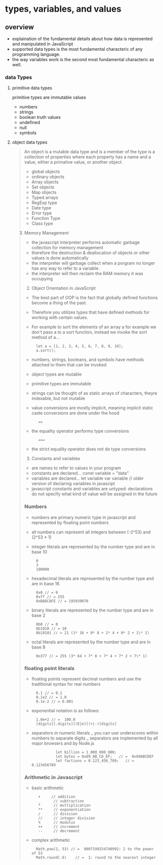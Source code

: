# types, variables, and values

## overview

- explaination of the fundamental details about how data is represented and manipulated in JavaScript
- supported data types is the most fundamental characteric of any programming language.
- the way variables work is the second most fundamental characteric as well.

### data Types

1. primitive data types

   primitive types are immutable values

   - numbers
   - strings
   - boolean truth values
   - undefined
   - null
   - symbols

2. object data types

   > An object is a mutable data type and is a member of the type <object> is a collection of properties where each property has a name and a value, either a primative value, or another object.

   - global objects
   - ordinary objects
   - Array objects
   - Set objects
   - Map objects
   - Typed arrays
   - RegExp type
   - Date type
   - Error type
   - Function Type
   - Class type

3. Memory Management

- the javascript interpreter performs automatic garbage collection for memory management
- therefore the destruction & deallocation of objects or other values is done automatically
- the interpreter will garbage collect when a porgram no longer has any way to refer to a variable.
- the interpreter will then reclaim the RAM memory it was occupying

2. Object Orientation in JavaScript

- The best part of OOP is the fact that globally defined functions become a thing of the past.
- Therefore you utilizes types that have defined methods for working with certain values.
- For example to sort the elements of an array a for example we don't pass a to a sort function, instead we invoke the sort method of a...

        let a = [1, 2, 3, 4, 5, 6, 7, 8, 9, 10];
        a.sort();

- numbers, strings, booleans, and symbols have methods attached to them that can be invoked
- object types are mutable
- primitive types are immutable
- strings can be thought of as static arrays of characters, theyre indexable, but not mutable
- value conversions are mostly implicit, meaning implicit static caste conversions are done under the hood

         ==

- the equality operator performs type conversions

         ===

- the strict equality operator does not do type conversions

3. Constants and variables

- are names to refer to values in your program
- constants are declared...
  const variable = "data"
- variables are declared...
  let variable
  var variable // older version of declaring variables in javascipt
- javascript constants and variables are untyped: declarations do not specify what kind of value will be assigned in the future

### Numbers

- numbers are primary numeric type in javascript and represented by floating point numbers
- all numbers can represent all integers between (-2^53) and (2^53 \* 1)

- integer literals are represented by the number type and are in base 10

        0
        3
        100000

- hexadecimal literals are represented by the number type and are in base 16

        0x0 // = 0
        0xff // = 255
        0xBADCAFE // = 195939070

- binary literals are represented by the number type and are in base 2

        0b0 // = 0
        0b1010 // = 10
        0b10101 // = 21 (1* 16 + 0* 8 + 1* 4 + 0* 2 + 1\* 1)

- octal literals are represented by the number type and are in base 8

        0o377 // = 255 (3* 64 + 7* 8 + 7* 4 + 7* 2 + 7\* 1)

### floating point literals

- floating points represent decimal numbers and use the traditional syntax for real numbers

        0.1 // = 0.1
        0.1e2 // = 1.0
        0.1e-2 // = 0.001

- exponential notation is as follows:

        1.0e+2 // =  100.0
        [digits][.digits][(E|e)[(+|-)]digits]

- separators in numeric literals _ you can use underscores within numbers to separate digits _ separators are implemented by all major browsers and by Node.js

                 let billion = 1_000_000_000;
                 let bytes = 0x89_AB_CD_EF;   // =  0x89ABCDEF
                 let factions = 0.123_456_789;   // =  0.123456789

### Arithmetic in Javascript

- basic arithmetic

         +     // addition
         _      // subtraction
         *      // multiplication
         **     // exponentiation
         /      // division
         //     // integer division
         %      // modulus
         ++     // increment
         --     // decrement

- complex arithmetic

        Math.pow(2, 53) // =  9007199254740992: 2 to the power of 53
        Math.round(.6)    // =  1: round to the nearest integer
